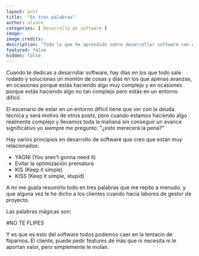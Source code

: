 ```yaml
---
layout: post
title:  "En tres palabras"
author: alvaro
categories: [ Desarrollo de software ]
image: 
image_credits: 
description: "Todo lo que he aprendido sobre desarrollar software con éxito se puede resumir en solo 3 palabras: NO TE FLIPES."
featured: false
hidden: false
---
```

Cuando te dedicas a desarrollar software, hay días en los que todo sale rodado y solucionas un montón de cosas y días en los que apenas avanzas, en ocasiones porque estás haciendo algo muy complejo y en ocasiones porque estás haciendo algo no tan complejo pero estás en un entorno difícil.

El escenario de estar en un entorno difícil tiene que ver con la deuda técnica y será motivo de otros posts, pero cuando estamos haciendo algo realmente complejo y llevamos toda la mañana sin conseguir un avance significativo yo siempre me pregunto: "¿esto merecerá la pena?"

Hay varios principios en desarrollo de software que creo que están muy relacionados:
  * YAGNI (You aren't gonna need it)
  * Evitar la optimización prematura
  * KIS (Keep it simple)
  * KISS (Keep it simple, stupid)

A mi me gusta resumirlo todo en tres palabras que me repito a menudo, y que alguna vez le he dicho a los clientes cuando hacía labores de gestor de proyecto.

Las palabras mágicas son:

#NO TE FLIPES

Y es que es esto del software todos podemos caer en la tentacin de fliparnos. El cliente, puede pedir features de más que ni necesita ni le aportan valor, pero simplemente le molan.
